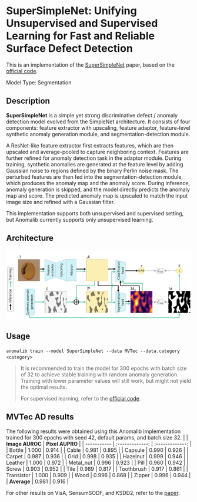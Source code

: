 # SuperSimpleNet: Unifying Unsupervised and Supervised Learning for Fast and Reliable Surface Defect Detection

This is an implementation of the [SuperSimpleNet](https://arxiv.org/pdf/2408.03143) paper, based on the [official code](https://github.com/blaz-r/SuperSimpleNet).

Model Type: Segmentation

## Description

**SuperSimpleNet** is a simple yet strong discriminative defect / anomaly detection model evolved from the SimpleNet architecture. It consists of four components:
feature extractor with upscaling, feature adaptor, feature-level synthetic anomaly generation module, and
segmentation-detection module.

A ResNet-like feature extractor first extracts features, which are then upscaled and
average-pooled to capture neighboring context. Features are further refined for anomaly detection task in the adaptor module.
During training, synthetic anomalies are generated at the feature level by adding Gaussian noise to regions defined by the
binary Perlin noise mask. The perturbed features are then fed into the segmentation-detection
module, which produces the anomaly map and the anomaly score. During inference, anomaly generation is skipped, and the model
directly predicts the anomaly map and score. The predicted anomaly map is upscaled to match the input image size
and refined with a Gaussian filter.

This implementation supports both unsupervised and supervised setting, but Anomalib currently supports only unsupervised learning.

## Architecture

![SuperSimpleNet architecture](/docs/source/images/supersimplenet/architecture.png "SuperSimpleNet architecture")

## Usage

`anomalib train --model SuperSimpleNet --data MVTec --data.category <category>`

> It is recommended to train the model for 300 epochs with batch size of 32 to achieve stable training with random anomaly generation. Training with lower parameter values will still work, but might not yield the optimal results.
>
> For supervised learning, refer to the [official code](https://github.com/blaz-r/SuperSimpleNet).

## MVTec AD results

The following results were obtained using this Anomalib implementation trained for 300 epochs with seed 42, default params, and batch size 32.
| | **Image AUROC** | **Pixel AUPRO** |
| ----------- | :-------------: | :-------------: |
| Bottle | 1.000 | 0.914 |
| Cable | 0.981 | 0.895 |
| Capsule | 0.990 | 0.926 |
| Carpet | 0.987 | 0.936 |
| Grid | 0.998 | 0.935 |
| Hazelnut | 0.999 | 0.946 |
| Leather | 1.000 | 0.972 |
| Metal_nut | 0.996 | 0.923 |
| Pill | 0.960 | 0.942 |
| Screw | 0.903 | 0.952 |
| Tile | 0.989 | 0.817 |
| Toothbrush | 0.917 | 0.861 |
| Transistor | 1.000 | 0.909 |
| Wood | 0.996 | 0.868 |
| Zipper | 0.996 | 0.944 |
| **Average** | 0.981 | 0.916 |

For other results on VisA, SensumSODF, and KSDD2, refer to the [paper](https://arxiv.org/pdf/2408.03143).
